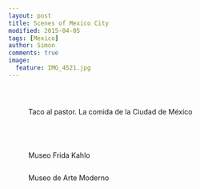 ```yaml
---
layout: post
title: Scenes of Mexico City
modified: 2015-04-05
tags: [Mexico]
author: Simon
comments: true
image:
  feature: IMG_4521.jpg
---
```


<figure>
	<a href="../images/IMG_4485.jpg"><img src="../images/IMG_4485.jpg" alt=""></a>
</figure>

<figure>
	<a href="../images/IMG_4494.jpg"><img src="../images/IMG_4494.jpg" alt=""></a>
</figure>

<figure>
	<a href="../images/IMG_4486.jpg"><img src="../images/IMG_4486.jpg" alt=""></a>
</figure>

<figure>
	<a href="../images/IMG_4455.jpg"><img src="../images/IMG_4455.jpg" alt=""></a>
	<figcaption>Taco al pastor. La comida de la Ciudad de México</figcaption>
</figure>

<figure>
	<a href="../images/IMG_4480.jpg"><img src="../images/IMG_4480.jpg" alt=""></a>
</figure>

<figure>
	<a href="../images/IMG_4477.jpg"><img src="../images/IMG_4477.jpg" alt=""></a>
</figure>

<figure>
	<a href="../images/IMG_4471.jpg"><img src="../images/IMG_4471.jpg" alt=""></a>
</figure>

<figure>
	<a href="../images/IMG_4466.jpg"><img src="../images/IMG_4466.jpg" alt=""></a>
</figure>

<figure>
	<a href="../images/IMG_2025.jpg"><img src="../images/IMG_2025.jpg" alt=""></a>
	<figcaption>Museo Frida Kahlo</figcaption>
</figure>

<figure>
	<a href="../images/IMG_2020.jpg"><img src="../images/IMG_2020.jpg" alt=""></a>
</figure>


<figure>
	<a href="../images/IMG_4521.jpg"><img src="../images/IMG_4521.jpg" alt=""></a>
	<figcaption>Museo de Arte Moderno</figcaption>
</figure>

<figure>
	<a href="../images/IMG_4434.jpg"><img src="../images/IMG_4434.jpg" alt=""></a>
</figure>

<figure>
	<a href="../images/IMG_4530.jpg"><img src="../images/IMG_4530.jpg" alt=""></a>
</figure>

<figure>
	<a href="../images/IMG_4453.jpg"><img src="../images/IMG_4453.jpg" alt=""></a>
</figure>


